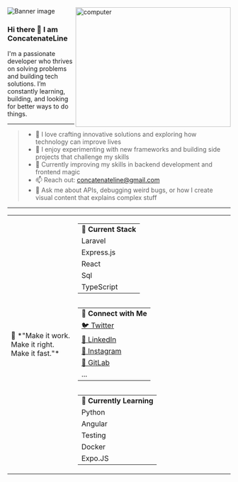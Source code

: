 <img src="https://thumbs.odycdn.com/2973db1642aed847567a30377229e649.webp" alt="Banner image">

<img align="right" height="270px" alt="computer" width="350" src="https://user-images.githubusercontent.com/123336223/215393673-c639c1f3-9496-467a-82a5-655865cc936d.gif" />

### Hi there 👋 I am ConcatenateLine

I'm a passionate developer who thrives on solving problems and building tech solutions. I’m constantly learning, building, and looking for better ways to do things.
<br />

---

> - 🧠 I love crafting innovative solutions and exploring how technology can improve lives
> - 🔧 I enjoy experimenting with new frameworks and building side projects that challenge my skills
> - 🎯 Currently improving my skills in backend development and frontend magic
> - 📫 Reach out: concatenateline@gmail.com
> - 💬 Ask me about APIs, debugging weird bugs, or how I create visual content that explains complex stuff

---

<table align="center" width="100%">
<tr with="30%"><td>
🧩 *"Make it work. Make it right. Make it fast."*  
</td>
<td width="70%">
<table align="right">
<tr><td><strong>🎯 Current Stack</strong></td></tr>
<tr><td>Laravel</td></tr>
<tr><td>Express.js</td></tr>
<tr><td>React</td></tr>
<tr><td>Sql</td></tr>
<tr><td>TypeScript</td></tr>
</table>

<table align="right">
<tr><td><strong>📡 Connect with Me</strong></td></tr>
<tr><td><a href="https://twitter.com/ConcatenateLine" target="_blank">🐦 Twitter</a></td></tr>
<tr><td><a href="https://linkedin.com/in/josue-morales-pascual/" target="_blank">💼 LinkedIn</a></td></tr>
<tr><td><a href="https://instagram.com/ConcatenateLine" target="_blank">📸 Instagram</a></td></tr>
<tr><td><a href="https://gitlab.com/ConcatenateLine" target="_blank">🧪 GitLab</a></td></tr>
<tr><td>...</td></tr>
</table>
<table align="right">
<tr><td><strong>🚧 Currently Learning</strong></td></tr>
<tr><td>Python</td></tr>
<tr><td>Angular</td></tr>
<tr><td>Testing</td></tr>
<tr><td>Docker</td></tr>
<tr><td>Expo.JS</td></tr>
</table></td>
</tr>
</table>
